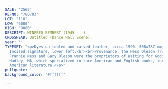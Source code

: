 ```yaml
---
SALE: '2565'
REFNO: "780793"
LOT: "110"
LOW: "6000"
HIGH: "9000"
DESCRIPT: WINFRED REMBERT (1945 -  )
CROSSHEAD: Untitled (Dance Hall Scene).
year: ''
TYPESET: "<p>Dyes on tooled and carved leather, circa 1990. 508x787 mm; 20x31 inches.
  Incised signature, lower left.<br><br>Provenance: the Ness Oleson Trust. The late
  Frannie Ness and Gary Oleson were the proprietors of Waiting for Godot Books of
  Hadley, MA, which specialized in rare American and English books, including African
  American literature.</p>"
pullquote: ''
background_color: "#ffffff"

---
```

